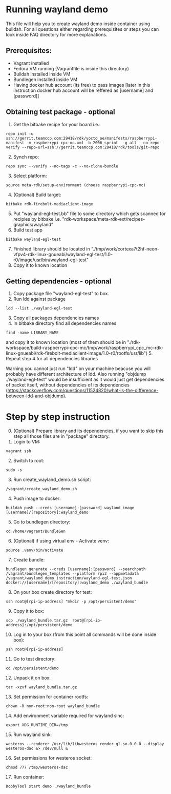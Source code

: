 # Running wayland demo
This file will help you to create wayland demo inside container using buildah. For all questions either regarding prerequisites or steps you can look inside FAQ directory for more explanations.

## Prerequisites:
- Vagrant installed
- Fedora VM running (Vagrantfile is inside this directory)
- Buildah installed inside VM
- Bundlegen installed inside VM
- Having docker hub account (its free) to pass images [later in this instruction docker hub account will be reffered as [username] and [password]]


## Obtaining test package - optional

1. Get the bitbake recipe for your board i.e.:
```
repo init -u ssh://gerrit.teamccp.com:29418/rdk/yocto_oe/manifests/raspberrypi-manifest -m raspberrypi-cpc-mc.xml -b 2006_sprint  -g all --no-repo-verify --repo-url=ssh://gerrit.teamccp.com:29418/rdk/tools/git-repo
```
2. Synch repo:
```
repo sync --verify --no-tags -c --no-clone-bundle
```
3. Select platform:
```
source meta-rdk/setup-environment (choose raspberrypi-cpc-mc)
```
4. (Optional) Build target:
```
bitbake rdk-firebolt-mediaclient-image
```
5. Put "wayland-egl-test.bb" file to some directory which gets scanned for recipies by bitbake i.e. "rdk-workspace/meta-rdk-ext/recipes-graphics/wayland"
6. Build test app
```
bitbake wayland-egl-test
```
7. Finished library should be located in "./tmp/work/cortexa7t2hf-neon-vfpv4-rdk-linux-gnueabi/wayland-egl-test/1.0-r0/image/usr/bin/wayland-egl-test"
8. Copy it to known location


## Getting dependencies - optional

1. Copy package file "wayland-egl-test" to box.
2. Run ldd against package
```
ldd --list ./wayland-egl-test
```
3. Copy all packages dependencies names
4. In bitbake directory find all dependencies names
```
find -name LIBRARY_NAME
```
and copy it to known location (most of them should be in "./rdk-workspace/build-raspberrypi-cpc-mc/tmp/work/raspberrypi_cpc_mc-rdk-linux-gnueabi/rdk-firebolt-mediaclient-image/1.0-r0/rootfs/usr/lib")
5. Repeat step 4 for all dependencies libraries

Warning you cannot just run "ldd" on your machine beacuse you will probably have different architecture of ldd. Also running "objdump ./wayland-egl-test" would be insufficient as it would just get dependencies of packet itself, without dependencies of its dependencies (https://stackoverflow.com/questions/11524820/what-is-the-difference-between-ldd-and-objdump).


# Step by step instruction

0. (Optional) Prepare library and its dependencies, if you want to skip this step all those files are in "package" directory.
1. Login to VM:
```
vagrant ssh
```
2. Switch to root:
```
sudo -s
```
3. Run create_wayland_demo.sh script:
```
/vagrant/create_wayland_demo.sh
```
4. Push image to docker:
```
buildah push --creds [username]:[password] wayland_image [username]/[repository]:wayland_demo
```
5. Go to bundlegen directory:
```
cd /home/vagrant/BundleGen
```
6. (Optional) if using virtual env - Activate venv:
```
source .venv/bin/activate
```
7. Create bundle:
```
bundlegen generate --creds [username]:[password] --searchpath /vagrant/bundlegen_templates --platform rpi3 --appmetadata /vagrant/wayland_demo_instruction/wayland-egl-test.json docker://[username]/[repository]:wayland_demo ./wayland_bundle
```
8. On your box create directory for test:
```
ssh root@[rpi-ip-address] "mkdir -p /opt/persistent/demo"
```
9. Copy it to box:
```
scp ./wayland_bundle.tar.gz  root@[rpi-ip-address]:/opt/persistent/demo
```
10. Log in to your box (from this point all commands will be done inside box):
```
ssh root@[rpi-ip-address]
```
11. Go to test directory:
```
cd /opt/persistent/demo
```
12. Unpack it on box:
```
tar -xzvf wayland_bundle.tar.gz
```
13. Set permission for container rootfs:
```
chown -R non-root:non-root wayland_bundle
```
14. Add environment variable required for wayland sinc:
```
export XDG_RUNTIME_DIR=/tmp
```
15. Run wayland sink:
```
westeros --renderer /usr/lib/libwesteros_render_gl.so.0.0.0 --display westeros-dac &> /dev/null &
```
16. Set permissions for westeros socket:
```
chmod 777 /tmp/westeros-dac
```
17. Run container:
```
DobbyTool start demo ./wayland_bundle
```

